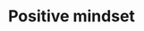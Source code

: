 ---
title: Positive mindset
slug: positive-mindset
image:
faqs : [
{ id : 1, question : "Positive thinking ဆိုတာဘာလဲ?",

        answer : "Positive thinking ဆိုတာအကောင်းမြင်တတ်တဲ့အလေ့အကျင့်တစ်ခုဖြစ်ပါတယ်။ ဒီလိုအကောင်းမြင်တတ်ရင်ဘဝရဲ့စိန်ခေါ်မှုတွေနဲ့အခက်အခဲအတားအဆီတွေကို
        ရင်ဆိုင်တဲ့အခါကိုယ့်ကိုကိုယ်ယုံကြည်မှုပိုရှိလာပါတယ်။ တစ်ခုအရေးကြီးတာက Positive thinking ကပြဿနာတွေကိုရှောင်ဖယ်ပြီးနေ့တိုင်းအဆင်ပြေပါတယ်လို့ကိုယ့်ကိုကိုယ်ညာတာမျိုးမဟုတ်ပါဘူး။ စိန်ခေါ်မှုတွေအခက်အခဲတွေကို positive mindset နဲ့ဖြေရှင်းတာမျိုးကိုခေါ်တာပါ။"
},

{ id : 2, question : "Positive thinking ရှိဖို့ဘာလို့အရေးကြီးတာလဲ?",

        answer : "အရာရာကိုမကောင်းမြင်နေမယ်ဆိုရင်အရင်ဆုံးထိခိုက်တာကကိုယ်ပဲမို့အကောင်းဘက်ကနေမြင်တတ်ဖို့ကအရေးကြီးပါတယ်။ ပြဿနာတစ်ခုကိုအကောင်းဘက်ကနေမြင်တတ်ရင် depression ဖြစ်တဲ့ chance နည်းသွားမှာပါ။ ဒီလိုပဲ stressတွေ anxiety တွေလဲအလိုလိုလျော့သွားပါလိမ့်မယ်။ လူတစ်ယောက်ရဲ့mental health ကောင်းဖို့က‌အကောင်းမြင်တတ်ခြင်းအပေါ်မှာလဲအများကြီးမူတည်ပါတယ်။ တစ်ခုခုကို negative ဘက်ကနေကိုယ်မလုပ်နိုင်ဘူးလို့တွေးမယ့်အစား tryကြည့်မယ်ဆိုရင်ကိုယ့်အတွက်အများကြီးပိုအကျိုးရှိနိုင်ပါတယ်။"
},

{ id : 3, question : "ကိုယ့်ရဲ့စိတ်ကို positive ဖြစ်အောင်ဘယ်လိုအရာတွေကိုလုပ်သင့်လဲ?",

        answer : "ပြဿနာတစ်ခုဖြစ်လာရင်စိတ်ဓာတ်ကျနေမယ့်အစားဖြေရှင်းဖို့ကိုအရင်စဉ်းစားပါ။ ကိုယ်ချစ်ခင်ရတဲ့သူတွေဆီကအကြံဉာဏ်နဲ့အားပေးမှု‌တွေကလဲအရေးကြီးပါတယ်။ meditation လိုမျိုးကိုယ့်စိတ်ကိုတည်ငြိမ်စေမယ့်အရာတွေကိုပုံမှန်လုပ်သင့်ပါတယ်။ positive vibe ပေးတဲ့သီချင်းမျိုးတွေကိုလဲနားထောင်ပါ။"
},

{ id : 4, question : "Positive thinking က lifestyle ကိုပြောင်းလဲနိုင်လား?",
       
        answer : "Research တွေအရ positive people တွေက mental ရော physical ရောပိုကျန်းမာကြပါတယ်။ Heart Attack လိုမျိုး case တွေလဲဖြစ်နိုင်ချေနည်းနည်းပါတယ်။ ဒီအတွက်သူတို့ကသာမန်လူတွေထက် အသက်ပိုရှည်ရှည်နေရနိုင်ပါတယ်။"
}

]
---